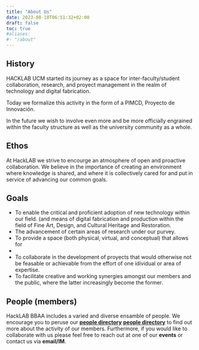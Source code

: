 ```yaml
---
title: "About Us"
date: 2023-08-10T06:51:32+02:00
draft: false
toc: true
#aliases:
#- "/about"
---
```


## History

HACKLAB UCM started its journey as a space for inter-faculty/student collaboration, research, and proyect management in the realm of technology and digital fabrication.

Today we formalize this activity in the form of a PIMCD, Proyecto de Innovación.

In the future we wish to involve even more and be more officially engrained within the faculty structure as well as the university community as a whole.


## Ethos

At HackLAB we strive to encourge an atmosphere of open and proactive collaboration. We believe in the importance of creating an environment where knowledge is shared, and where it is collectively cared for and put in service of advancing our common goals.


## Goals

- To enable the critical and proficient adoption of new technology within our field. (and means of digital fabrication and production within the field of Fine Art, Design, and Cultural Heritage and Restoration.
- The advancement of certain areas of research under our purvey.
- To provide a space (both physical, virtual, and conceptual) that allows for 
-  
- To collaborate in the development of proyects that would otherwise not be feasable or achievable from the effort of one idividual or area of expertise.
- To facilitate creative and working synergies amongst our members and the public, where the latter increasingly become the former.


## People (members)

HackLAB BBAA includes a varied and diverse ensamble of people. We encourage you to peruse our **[people directory](/hacklab-bbaa/people/)**
**[people directory](/hacklab-bbaa/people/)** to find out more about the activity of our members.
Furthermore, if you would like to collaborate with us please feel free to reach out at one of our **events** or contact us via **email/IM**. 
